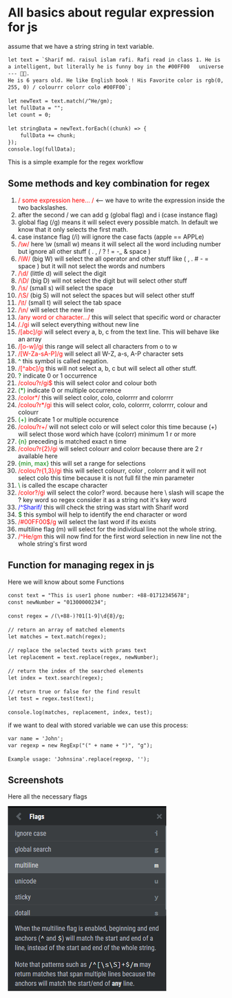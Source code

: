 
# All basics about regular expression for js

assume that we have a string string in text variable.

    let text = `Sharif md. raisul islam rafi. Rafi read in class 1. He is a intelligent, but literally he is funny boy in the #00FF00   universe --- 🤣😂. 
    He is 6 years old. He like English book ! His Favorite color is rgb(0, 255, 0) / colourrr colorr colo #00FF00`;

    let newText = text.match(/^He/gm);
    let fullData = "";
    let count = 0;

    let stringData = newText.forEach((chunk) => {
	    fullData += chunk;
    });
    console.log(fullData);

This is a simple example for the regex workflow

## Some methods and key combination for regex

1. <span style="color: red">/ some expression here... /</span> <-- we have to write the expression inside the two backslashes.
2. after the second / we can add g (global flag) and i (case instance flag)
3. global flag (/g) means it will select every possible match. In default we know that it only selects the first math. 
4. case instance flag (/i) will ignore the case facts (apple == APPLe) 
5. <span style="color: red">/\w/</span> here \w (small w) means it will select all the word including number but ignore all other stuff ( . , / ? ! = -_ & space )                         
6. <span style="color: red">/\W/</span> (big W) will select the all operator and other stuff like ( , . # - = space ) but it will not select the words and numbers
7. <span style="color: red">/\d/</span> (little d) will select the digit
8. <span style="color: red">/\D/</span> (big D) will not select the digit but will select other stuff
9. <span style="color: red">/\s/</span> (small s) will select the space
10. <span style="color: red">/\S/</span> (big S) will not select the spaces but will select other stuff
11. <span style="color: red">/\t/</span> (small t) will select the tab space
12. <span style="color: red">/\n/</span>  will select the new line
13. <span style="color: red">/any word or character.../</span> this will select that specific word or character
14. <span style="color: red">/./gi</span> will select everything without new line
15. <span style="color: red">/[abc]/gi</span> will select every a, b, c from the text line. This will behave like an array
16. <span style="color: red">/[o-w]/gi</span> this range will select all characters from o to w
17. <span style="color: red">/[W-Za-sA-P]/g</span> will select all W-Z, a-s, A-P character sets
18. <span style="color: green">^</span> this symbol is called negation.
19. <span style="color: red">/[^abc]/g</span> this will not select a, b, c but will select all other stuff.
20. <span style="color: green">?</span> indicate 0 or 1 occurrence
21. <span style="color: red">/colou?r/gi$</span> this will select color and colour both
22. <span style="color: green">(*)</span> indicate 0 or multiple occurrence
23. <span style="color: red">/color*/</span> this will select color, colo, colorrrr and colorrrr
24. <span style="color: red">/colou?r*/gi</span> this will select color, colo, colorrrr, colorrrr, colour and colourr
25. <span style="color: green">(+)</span> indicate 1 or multiple occurence
26. <span style="color: red">/colou?r+/</span> will not select colo or will select color this time because (+) will select those word which have (colorr) minimum 1 r or more
27. <span style="color: green">{n}</span> preceding is matched exact n time
28. <span style="color: red">/colou?r{2}/gi</span> will select colourr and colorr because there are 2 r available here
29. <span style="color: green">{min, max}</span> this will set a range for selections
30. <span style="color: red">/colou?r{1,3}/gi</span> this will select colourr, color , colorrr and it will not select colo this time because it is not full fil the min parameter
31. <span style="color: green">\\</span> is called the escape character
32. <span style="color: red">/color\?/gi</span> will select the color? word. because here \ slash will scape the ? key word so regex consider it as a string not it's key word
33. <span style="color: blue">/^Sharif/</span> this will check the string was start with Sharif word
34. <span style="color: green">$</span> this  symbol will help to identify the end character or word
35. <span style="color: red">/#00FF00$/g</span> will select the last word if its exists
36. multiline flag (m) will select for the individual line not the whole string.
37. <span style="color: red">/^He/gm</span> this will now find for the first word selection in new line not the whole string's first word


## Function for managing regex in js

Here we will know about some Functions 

    const text = "This is user1 phone number: +88-01712345678";
    const newNumber = "01300000234";

    const regex = /(\+88-)?01[1-9]\d{8}/g;

    // return an array of matched elements
    let matches = text.match(regex);

    // replace the selected texts with prams text
    let replacement = text.replace(regex, newNumber);

    // return the index of the searched elements
    let index = text.search(regex);
    
    // return true or false for the find result
    let test = regex.test(text);

    console.log(matches, replacement, index, test);

if we want to deal with stored variable we can use this process:

    var name = 'John';
    var regexp = new RegExp("(" + name + ")", "g");

    Example usage: 'Johnsina'.replace(regexp, '');


## Screenshots
 
Here all the necessary flags

![App Screenshot](ss.png)